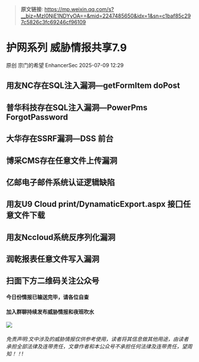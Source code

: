 > **原文链接**: https://mp.weixin.qq.com/s?__biz=MzI0NjE1NDYyOA==&mid=2247485650&idx=1&sn=c1baf85c297c5826c3fc69246cf96109

#  护网系列 威胁情报共享7.9  
原创 宗门的希望  EnhancerSec   2025-07-09 12:29  
  
## 用友NC存在SQL注入漏洞—getFormItem doPost  
## 普华科技存在SQL注入漏洞—PowerPms ForgotPassword  
## 大华存在SSRF漏洞—DSS 前台  
## 博采CMS存在任意文件上传漏洞  
## 亿邮电子邮件系统认证逻辑缺陷  
## 用友U9 Cloud print/DynamaticExport.aspx 接囗任意文件下载  
## 用友Nccloud系统反序列化漏洞  
## 润乾报表任意文件写入漏洞  
  
## 扫面下方二维码关注公众号  
####   
#### 今日份情报已输送完毕，请各位自查  
#### 加入群聊持续发布威胁情报和夜班吹水  
  
  
![](https://mmbiz.qpic.cn/sz_mmbiz_png/DLnxHnM3icnL8dF9MibwAJKiafGek16yKVkd0z5yjMXJWpVoVlEM3CEKwpiaqL6NVkpqxd4KDI83zLBfJraQaiatB3w/640?wx_fmt=png&from=appmsg "")  
  
  
###### 免责声明:文中涉及的威胁情报仅供参考使用，读者将其信息做其他用途，由读者承担全部法律及连带责任，文章作者和本公众号不承担任何法律及连带责任，望周知！！!  
  
  
  
